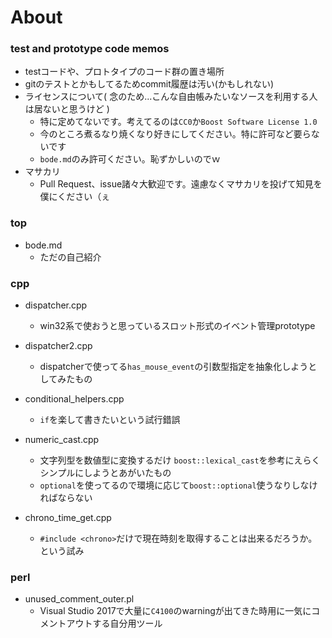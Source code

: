 # About

### test and prototype code memos

- testコードや、プロトタイプのコード群の置き場所
- gitのテストとかもしてるためcommit履歴は汚い(かもしれない)
- ライセンスについて( 念のため...こんな自由帳みたいなソースを利用する人は居ないと思うけど )
  - 特に定めてないです。考えてるのは`CC0`か`Boost Software License 1.0`
  - 今のところ煮るなり焼くなり好きにしてください。特に許可など要らないです
  - `bode.md`のみ許可ください。恥ずかしいのでｗ
- マサカリ
  - Pull Request、issue諸々大歓迎です。遠慮なくマサカリを投げて知見を僕にください（ぇ

### top

- bode.md
  - ただの自己紹介

### cpp
- dispatcher.cpp
  - win32系で使おうと思っているスロット形式のイベント管理prototype

- dispatcher2.cpp
  - dispatcherで使ってる`has_mouse_event`の引数型指定を抽象化しようとしてみたもの

- conditional_helpers.cpp
  - `if`を楽して書きたいという試行錯誤

- numeric_cast.cpp
  - 文字列型を数値型に変換するだけ `boost::lexical_cast`を参考にえらくシンプルにしようとあがいたもの
  - `optional`を使ってるので環境に応じて`boost::optional`使うなりしなければならない

- chrono_time_get.cpp
  - `#include <chrono>`だけで現在時刻を取得することは出来るだろうか。という試み

### perl
- unused_comment_outer.pl
  - Visual Studio 2017で大量に`C4100`のwarningが出てきた時用に一気にコメントアウトする自分用ツール
